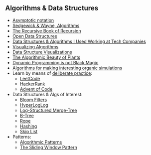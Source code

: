 ## Algorithms & Data Structures

- [Asymptotic notation](https://www.khanacademy.org/computing/computer-science/algorithms/asymptotic-notation/a/asymptotic-notation)
- [Sedgewick & Wayne, Algorithms](https://algs4.cs.princeton.edu/home)
- [The Recursive Book of Recursion](https://inventwithpython.com/recursion/)
- [Open Data Structures](http://opendatastructures.org/ods-java/)
- [Data Structures & Algorithms I Used Working at Tech Companies](https://blog.pragmaticengineer.com/data-structures-and-algorithms-i-actually-used-day-to-day/)
- [Visualizing Algorithms](https://bost.ocks.org/mike/algorithms/)
- [Data Structure Visualizations](https://www.cs.usfca.edu/~galles/visualization/Algorithms.html)
- [The Algorithmic Beauty of Plants](http://algorithmicbotany.org/papers/abop/abop.pdf)
- [Dynamic Programming is not Black Magic](https://qsantos.fr/2024/01/04/dynamic-programming-is-not-black-magic/)
- [Algorithms for making interesting organic simulations](https://bleuje.com/physarum-explanation/)
- Learn by means of [deliberate practice](https://en.wikipedia.org/wiki/Practice_(learning_method)#Deliberate_practice):
  - [LeetCode](https://leetcode.com/)
  - [HackerRank](https://www.hackerrank.com/)
  - [Advent of Code](https://adventofcode.com/)
- Data Structures & Algs of Interest:
  - [Bloom Filters](https://samwho.dev/bloom-filters/)
  - [HyperLogLog](https://djhworld.github.io/hyperloglog/)
  - [Log-Structured Merge-Tree](https://en.m.wikipedia.org/wiki/Log-structured_merge-tree)
  - [B-Tree](https://planetscale.com/blog/btrees-and-database-indexes)
  - [Rope](https://en.wikipedia.org/wiki/Rope_(data_structure))
  - [Hashing](https://samwho.dev/hashing)
  - [Skip List](https://en.wikipedia.org/wiki/Skip_list)
- Patterns:
  - [Algorithmic Patterns](https://cs.lmu.edu/~ray/notes/algpatterns/)
  - [The Sliding Window Pattern](https://nan-archive.vercel.app/sliding-window)
